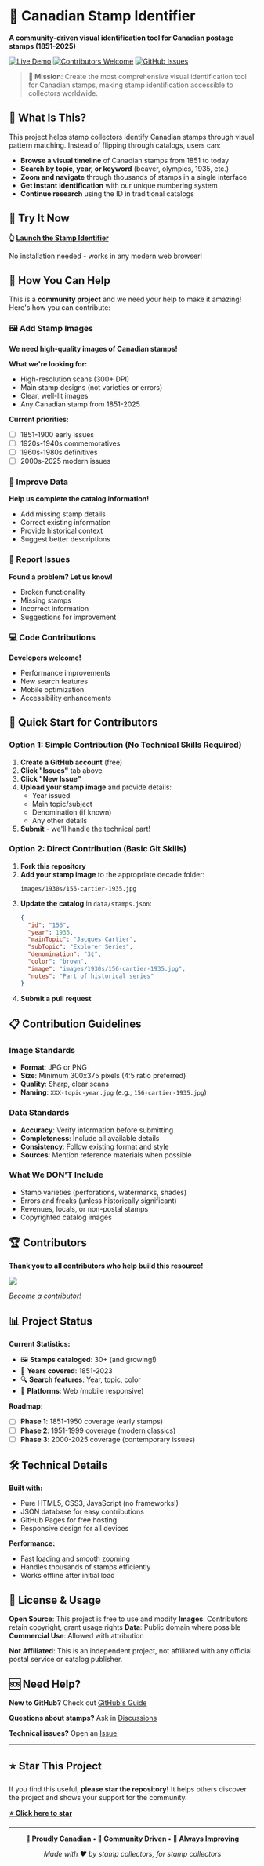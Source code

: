 # 🍁 Canadian Stamp Identifier

**A community-driven visual identification tool for Canadian postage stamps (1851-2025)**

[![Live Demo](https://img.shields.io/badge/Live-Demo-blue?style=for-the-badge)](https://adrianspeyer.github.io/canadian-stamp-identifier)
[![Contributors Welcome](https://img.shields.io/badge/Contributors-Welcome-green?style=for-the-badge)](CONTRIBUTING.md)
[![GitHub Issues](https://img.shields.io/github/issues/adrianspeyer/canadian-stamp-identifier?style=for-the-badge)](https://github.com/adrianspeyer/canadian-stamp-identifier/issues)

> **🎯 Mission**: Create the most comprehensive visual identification tool for Canadian stamps, making stamp identification accessible to collectors worldwide.

## 🌟 What Is This?

This project helps stamp collectors identify Canadian stamps through visual pattern matching. Instead of flipping through catalogs, users can:

- **Browse a visual timeline** of Canadian stamps from 1851 to today
- **Search by topic, year, or keyword** (beaver, olympics, 1935, etc.)
- **Zoom and navigate** through thousands of stamps in a single interface
- **Get instant identification** with our unique numbering system
- **Continue research** using the ID in traditional catalogs

## 🚀 Try It Now

**👆 [Launch the Stamp Identifier](https://adrianspeyer.github.io/canadian-stamp-identifier)**

No installation needed - works in any modern web browser!

## 🤝 How You Can Help

This is a **community project** and we need your help to make it amazing! Here's how you can contribute:

### 🖼️ Add Stamp Images
**We need high-quality images of Canadian stamps!**

**What we're looking for:**
- High-resolution scans (300+ DPI)
- Main stamp designs (not varieties or errors)
- Clear, well-lit images
- Any Canadian stamp from 1851-2025

**Current priorities:**
- [ ] 1851-1900 early issues
- [ ] 1920s-1940s commemoratives  
- [ ] 1960s-1980s definitives
- [ ] 2000s-2025 modern issues

### 📝 Improve Data
**Help us complete the catalog information!**

- Add missing stamp details
- Correct existing information
- Provide historical context
- Suggest better descriptions

### 🐛 Report Issues
**Found a problem? Let us know!**

- Broken functionality
- Missing stamps
- Incorrect information
- Suggestions for improvement

### 💻 Code Contributions
**Developers welcome!**

- Performance improvements
- New search features
- Mobile optimization
- Accessibility enhancements

## 📖 Quick Start for Contributors

### Option 1: Simple Contribution (No Technical Skills Required)

1. **Create a GitHub account** (free)
2. **Click "Issues"** tab above
3. **Click "New Issue"** 
4. **Upload your stamp image** and provide details:
   - Year issued
   - Main topic/subject
   - Denomination (if known)
   - Any other details
5. **Submit** - we'll handle the technical part!

### Option 2: Direct Contribution (Basic Git Skills)

1. **Fork this repository**
2. **Add your stamp image** to the appropriate decade folder:
   ```
   images/1930s/156-cartier-1935.jpg
   ```
3. **Update the catalog** in `data/stamps.json`:
   ```json
   {
     "id": "156",
     "year": 1935,
     "mainTopic": "Jacques Cartier",
     "subTopic": "Explorer Series",
     "denomination": "3¢",
     "color": "brown",
     "image": "images/1930s/156-cartier-1935.jpg",
     "notes": "Part of historical series"
   }
   ```
4. **Submit a pull request**

## 📋 Contribution Guidelines

### Image Standards
- **Format**: JPG or PNG
- **Size**: Minimum 300x375 pixels (4:5 ratio preferred)
- **Quality**: Sharp, clear scans
- **Naming**: `XXX-topic-year.jpg` (e.g., `156-cartier-1935.jpg`)

### Data Standards
- **Accuracy**: Verify information before submitting
- **Completeness**: Include all available details
- **Consistency**: Follow existing format and style
- **Sources**: Mention reference materials when possible

### What We DON'T Include
- Stamp varieties (perforations, watermarks, shades)
- Errors and freaks (unless historically significant)
- Revenues, locals, or non-postal stamps
- Copyrighted catalog images

## 🏆 Contributors

**Thank you to all contributors who help build this resource!**

<!-- Contributors will be automatically listed here -->
<a href="https://github.com/adrianspeyer/canadian-stamp-identifier/graphs/contributors">
  <img src="https://contrib.rocks/image?repo=adrianspeyer/canadian-stamp-identifier" />
</a>

*[Become a contributor!](CONTRIBUTING.md)*

## 📊 Project Status

**Current Statistics:**
- 🖼️ **Stamps cataloged**: 30+ (and growing!)
- 📅 **Years covered**: 1851-2023
- 🔍 **Search features**: Year, topic, color
- 📱 **Platforms**: Web (mobile responsive)

**Roadmap:**
- [ ] **Phase 1**: 1851-1950 coverage (early stamps)
- [ ] **Phase 2**: 1951-1999 coverage (modern classics)  
- [ ] **Phase 3**: 2000-2025 coverage (contemporary issues)

## 🛠️ Technical Details

**Built with:**
- Pure HTML5, CSS3, JavaScript (no frameworks!)
- JSON database for easy contributions
- GitHub Pages for free hosting
- Responsive design for all devices

**Performance:**
- Fast loading and smooth zooming
- Handles thousands of stamps efficiently
- Works offline after initial load

## 📜 License & Usage

**Open Source**: This project is free to use and modify
**Images**: Contributors retain copyright, grant usage rights
**Data**: Public domain where possible
**Commercial Use**: Allowed with attribution

**Not Affiliated**: This is an independent project, not affiliated with any official postal service or catalog publisher.

## 🆘 Need Help?

**New to GitHub?** Check out [GitHub's Guide](https://guides.github.com/activities/hello-world/)

**Questions about stamps?** Ask in [Discussions](https://github.com/adrianspeyer/canadian-stamp-identifier/discussions)

**Technical issues?** Open an [Issue](https://github.com/adrianspeyer/canadian-stamp-identifier/issues)

---

## ⭐ Star This Project

If you find this useful, **please star the repository!** It helps others discover the project and shows your support for the community.

**[⭐ Click here to star](https://github.com/adrianspeyer/canadian-stamp-identifier)**

---

<div align="center">

**🍁 Proudly Canadian • 🌟 Community Driven • 🚀 Always Improving**

*Made with ❤️ by stamp collectors, for stamp collectors*

</div>
